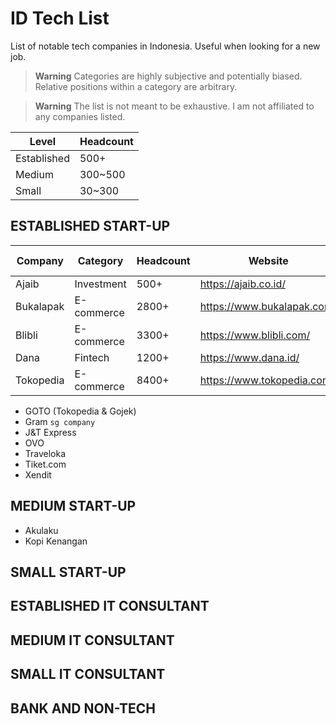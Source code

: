 # ID Tech List

List of notable tech companies in Indonesia. Useful when looking for a new job.

> **Warning**
> Categories are highly subjective and potentially biased. Relative positions within a category are arbitrary.

> **Warning**
> The list is not meant to be exhaustive. I am not affiliated to any companies listed.

| Level       | Headcount |
| ----------- | --------- |
| Established | 500+      |
| Medium      | 300~500   |
| Small       | 30~300    |

## ESTABLISHED START-UP

| Company   | Category   | Headcount | Website                    | Linkedin                                                        | Career Page                                    |
| --------- | ---------- | --------- | -------------------------- | --------------------------------------------------------------- | ---------------------------------------------- |
| Ajaib     | Investment | 500+      | https://ajaib.co.id/       | [Ajaib](https://www.linkedin.com/company/ajaib-id/)             | [Ajaib](https://career.ajaib.co.id/)           |
| Bukalapak | E-commerce | 2800+     | https://www.bukalapak.com/ | [Bukalapak](https://www.linkedin.com/company/pt-bukalapak-com/) | [Bukalapak](https://careers.bukalapak.com/)    |
| Blibli    | E-commerce | 3300+     | https://www.blibli.com/    | [Blibli](https://www.linkedin.com/company/blibli/)              | [Blibli](https://careers.blibli.com/)          |
| Dana      | Fintech    | 1200+     | https://www.dana.id/       | [Dana](https://www.linkedin.com/company/dana-indonesia/)        | [Dana](https://www.dana.id/career)             |
| Tokopedia | E-commerce | 8400+     | https://www.tokopedia.com/ | [Tokopedia](https://www.linkedin.com/company/pt--tokopedia/)    | [Tokopedia](https://www.tokopedia.com/careers) |

- GOTO (Tokopedia & Gojek)
- Gram `sg company`
- J&T Express
- OVO
- Traveloka
- Tiket.com
- Xendit

## MEDIUM START-UP

- Akulaku
- Kopi Kenangan

## SMALL START-UP

## ESTABLISHED IT CONSULTANT

## MEDIUM IT CONSULTANT

## SMALL IT CONSULTANT

## BANK AND NON-TECH
